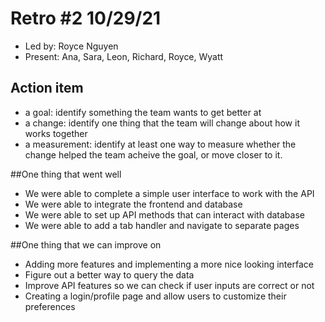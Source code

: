 # Retro #2 10/29/21 

* Led by: Royce Nguyen  
* Present: Ana, Sara, Leon, Richard, Royce, Wyatt

## Action item

* a goal: identify something the team wants to get better at
* a change: identify one thing that the team will change about how it works together
* a measurement: identify at least one way to measure whether the change helped the team acheive the goal, or move closer to it.

##One thing that went well
* We were able to complete a simple user interface to work with the API
* We were able to integrate the frontend and database
* We were able to set up API methods that can interact with database
* We were able to add a tab handler and navigate to separate pages

##One thing that we can improve on
* Adding more features and implementing a more nice looking interface
* Figure out a better way to query the data
* Improve API features so we can check if user inputs are correct or not
* Creating a login/profile page and allow users to customize their preferences

